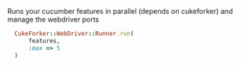 
Runs your cucumber features in parallel (depends on cukeforker) and manage the webdriver ports

```ruby
  CukeForker::WebDriver::Runner.run(
      features,
      :max => 5
  )
```
